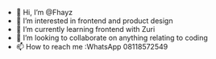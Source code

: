 - 👋 Hi, I’m @Fhayz
- 👀 I’m interested in frontend and product design
- 🌱 I’m currently learning frontend with Zuri
- 💞️ I’m looking to collaborate on anything relating to coding
- 📫 How to reach me :WhatsApp 08118572549

<!---
Fhayz/Fhayz is a ✨ special ✨ repository because its `README.md` (this file) appears on your GitHub profile.
You can click the Preview link to take a look at your changes.
--->
